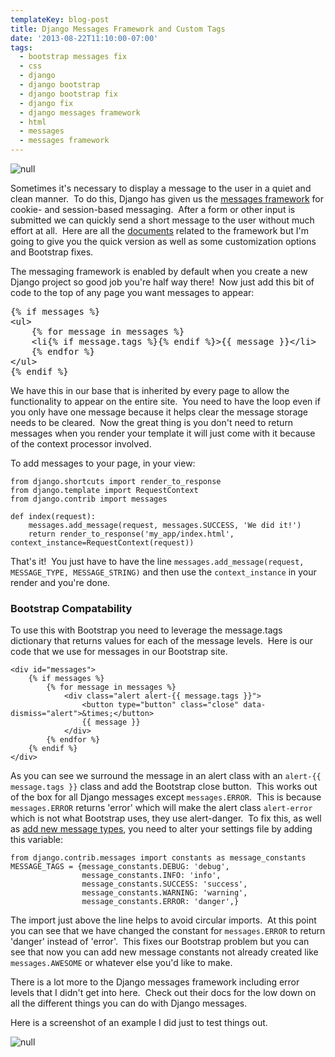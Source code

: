```yaml
---
templateKey: blog-post
title: Django Messages Framework and Custom Tags
date: '2013-08-22T11:10:00-07:00'
tags:
  - bootstrap messages fix
  - css
  - django
  - django bootstrap
  - django bootstrap fix
  - django fix
  - django messages framework
  - html
  - messages
  - messages framework
---
```

![null](/img/screenshot-from-2013-08-22-090436-300x144.png)

Sometimes it's necessary to display a message to the user in a quiet and clean manner.  To do this, Django has given us the <a title="Django Messages Framework" href="https://docs.djangoproject.com/en/dev/ref/contrib/messages/" target="_blank">messages framework</a> for cookie- and session-based messaging.  After a form or other input is submitted we can quickly send a short message to the user without much effort at all.  Here are all the <a title="Django Messages Framework" href="https://docs.djangoproject.com/en/dev/ref/contrib/messages/" target="_blank">documents</a> related to the framework but I'm going to give you the quick version as well as some customization options and Bootstrap fixes.

The messaging framework is enabled by default when you create a new Django project so good job you're half way there!  Now just add this bit of code to the top of any page you want messages to appear:

<pre>{% if messages %}
&lt;ul&gt;
    {% for message in messages %}
    &lt;li{% if message.tags %}{% endif %}&gt;{{ message }}&lt;/li&gt;
    {% endfor %}
&lt;/ul&gt;
{% endif %}</pre>

We have this in our base that is inherited by every page to allow the functionality to appear on the entire site.  You need to have the loop even if you only have one message because it helps clear the message storage needs to be cleared.  Now the great thing is you don't need to return messages when you render your template it will just come with it because of the context processor involved.

To add messages to your page, in your view:

<pre><code>from django.shortcuts import render_to_response
from django.template import RequestContext
from django.contrib import messages

def index(request):
    messages.add_message(request, messages.SUCCESS, 'We did it!')
    return render_to_response('my_app/index.html', context_instance=RequestContext(request))</code></pre>

That's it!  You just have to have the line <code>messages.add_message(request, MESSAGE_TYPE, MESSAGE_STRING)</code> and then use the <code>context_instance</code> in your render and you're done.

<h3>Bootstrap Compatability</h3>
To use this with Bootstrap you need to leverage the message.tags dictionary that returns values for each of the message levels.  Here is our code that we use for messages in our Bootstrap site.
<pre><code>&lt;div id="messages"&gt;
    {% if messages %}
        {% for message in messages %}
            &lt;div class="alert alert-{{ message.tags }}"&gt;
                &lt;button type="button" class="close" data-dismiss="alert"&gt;&amp;times;&lt;/button&gt;
                {{ message }}
            &lt;/div&gt;
        {% endfor %}
    {% endif %}
&lt;/div&gt;</code></pre>
As you can see we surround the message in an alert class with an <code>alert-{{ message.tags }}</code> class and add the Bootstrap close button.  This works out of the box for all Django messages except <code>messages.ERROR</code>.  This is because <code>messages.ERROR</code> returns 'error' which will make the alert class <code>alert-error</code> which is not what Bootstrap uses, they use alert-danger.  To fix this, as well as <a title="Django Message Tags" href="https://docs.djangoproject.com/en/dev/ref/settings/#std:setting-MESSAGE_TAGS" target="_blank">add new message types</a>, you need to alter your settings file by adding this variable:
<pre><code>from django.contrib.messages import constants as message_constants
MESSAGE_TAGS = {message_constants.DEBUG: 'debug',
                message_constants.INFO: 'info',
                message_constants.SUCCESS: 'success',
                message_constants.WARNING: 'warning',
                message_constants.ERROR: 'danger',}</code></pre>
The import just above the line helps to avoid circular imports.  At this point you can see that we have changed the constant for <code>messages.ERROR</code> to return 'danger' instead of 'error'.  This fixes our Bootstrap problem but you can see that now you can add new message constants not already created like <code>messages.AWESOME</code> or whatever else you'd like to make.

There is a lot more to the Django messages framework including error levels that I didn't get into here.  Check out their docs for the low down on all the different things you can do with Django messages.

Here is a screenshot of an example I did just to test things out.

![null](/img/screenshot-from-2013-08-22-090947-300x134.png)

